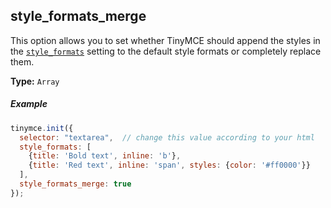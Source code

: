 ## style_formats_merge

This option allows you to set whether TinyMCE should append the styles in the [`style_formats`](#style_formats) setting to the default style formats or completely replace them.

**Type:** `Array`

##### Example

```js
tinymce.init({
  selector: "textarea",  // change this value according to your html
  style_formats: [
    {title: 'Bold text', inline: 'b'},
    {title: 'Red text', inline: 'span', styles: {color: '#ff0000'}}
  ],
  style_formats_merge: true
});
```
